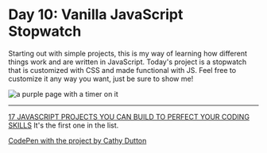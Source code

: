 <h1>Day 10: Vanilla JavaScript Stopwatch</h1>

<p>Starting out with simple projects, this is my way of learning how different things work and are written in JavaScript. Today's project is a stopwatch that is customized with CSS and made functional with JS. Feel free to customize it any way you want, just be sure to show me!</p>

<img src="https://i.imgur.com/9gZOUQy.png" alt="a purple page with a timer on it">

<hr>

<a href="https://mikkegoes.com/javascript-projects-for-beginners/">17 JAVASCRIPT PROJECTS YOU CAN BUILD TO PERFECT YOUR CODING SKILLS</a> It's the first one in the list.<br>

<a href="https://codepen.io/cathydutton/pen/GBcvo">CodePen with the project by Cathy Dutton</a>


